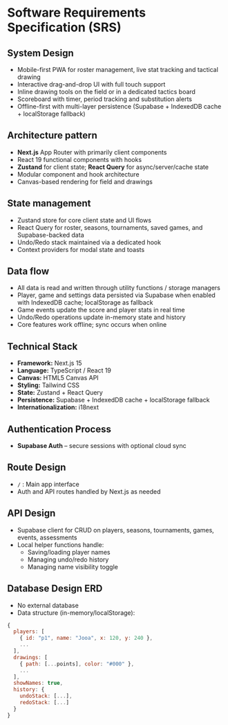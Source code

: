 # Software Requirements Specification (SRS)

## System Design
- Mobile-first PWA for roster management, live stat tracking and tactical drawing
- Interactive drag-and-drop UI with full touch support
- Inline drawing tools on the field or in a dedicated tactics board
- Scoreboard with timer, period tracking and substitution alerts
- Offline-first with multi-layer persistence (Supabase + IndexedDB cache + localStorage fallback)

## Architecture pattern
- **Next.js** App Router with primarily client components
- React 19 functional components with hooks
- **Zustand** for client state; **React Query** for async/server/cache state
- Modular component and hook architecture
- Canvas-based rendering for field and drawings

## State management
- Zustand store for core client state and UI flows
- React Query for roster, seasons, tournaments, saved games, and Supabase-backed data
- Undo/Redo stack maintained via a dedicated hook
- Context providers for modal state and toasts

## Data flow
- All data is read and written through utility functions / storage managers
- Player, game and settings data persisted via Supabase when enabled with IndexedDB cache; localStorage as fallback
- Game events update the score and player stats in real time
- Undo/Redo operations update in-memory state and history
- Core features work offline; sync occurs when online

## Technical Stack
- **Framework:** Next.js 15
- **Language:** TypeScript / React 19
- **Canvas:** HTML5 Canvas API
- **Styling:** Tailwind CSS
- **State:** Zustand + React Query
- **Persistence:** Supabase + IndexedDB cache + localStorage fallback
- **Internationalization:** i18next

## Authentication Process
- **Supabase Auth** – secure sessions with optional cloud sync

## Route Design
- `/` : Main app interface
- Auth and API routes handled by Next.js as needed

## API Design
- Supabase client for CRUD on players, seasons, tournaments, games, events, assessments
- Local helper functions handle:
  - Saving/loading player names
  - Managing undo/redo history
  - Managing name visibility toggle

## Database Design ERD
- No external database
- Data structure (in-memory/localStorage):
```js
{
  players: [
    { id: "p1", name: "Jooa", x: 120, y: 240 },
    ...
  ],
  drawings: [
    { path: [...points], color: "#000" },
    ...
  ],
  showNames: true,
  history: {
    undoStack: [...],
    redoStack: [...]
  }
}
```

